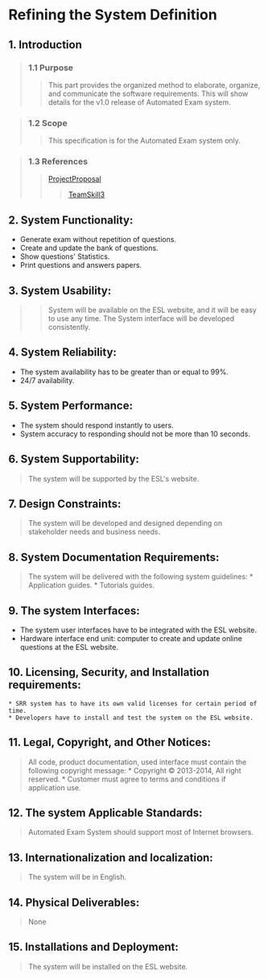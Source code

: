 # Refining the System Definition #

## 1. Introduction ##
> ### 1.1 Purpose ###
> > This part provides the organized method to elaborate, organize, and communicate the software requirements. This will show details for the v1.0 release of Automated Exam system.

> ### 1.2 Scope ###
> > This specification is for the Automated Exam system only.

> ### 1.3 References ###
> > [ProjectProposal](ProjectProposal.md)
> > > [TeamSkill3](TeamSkill3.md)

## 2. System Functionality: ##
  * Generate exam without repetition of questions.
  * Create and update the bank of questions.
  * Show questions' Statistics.
  * Print questions and answers papers.
## 3. System Usability: ##

> > System will be available on the ESL website, and it will be easy to use any time. The System interface will be developed consistently.

## 4. System Reliability: ##
  * The system availability has to be greater than or equal to 99%.
  * 24/7 availability.

## 5. System Performance: ##
  * The system should respond instantly to users.
  * System accuracy to responding should not be more than 10 seconds.

## 6. System Supportability: ##

> The system will be supported by the ESL's website.

## 7. Design Constraints: ##
> The system will be developed and designed depending on stakeholder needs and business needs.

## 8. System Documentation Requirements: ##
> The system will be delivered with the following system guidelines:
    * Application guides.
    * Tutorials guides.

## 9. The system Interfaces: ##
  * The system user interfaces have to be integrated with the ESL website.
  * Hardware interface end unit: computer to create and update online questions at the ESL website.
## 10. Licensing, Security, and Installation requirements: ##
    * SRR system has to have its own valid licenses for certain period of time.
    * Developers have to install and test the system on the ESL website.

## 11. Legal, Copyright, and Other Notices: ##
> All code, product documentation, used interface must contain the following copyright message:
    * Copyright © 2013-2014, All right reserved.
    * Customer must agree to terms and conditions if application use.

## 12. The system Applicable Standards: ##
> Automated Exam System should support most of Internet browsers.

## 13. Internationalization and localization: ##
> The system will be in English.

## 14. Physical Deliverables: ##
> None
## 15. Installations and Deployment: ##
> The system will be installed on the ESL website.